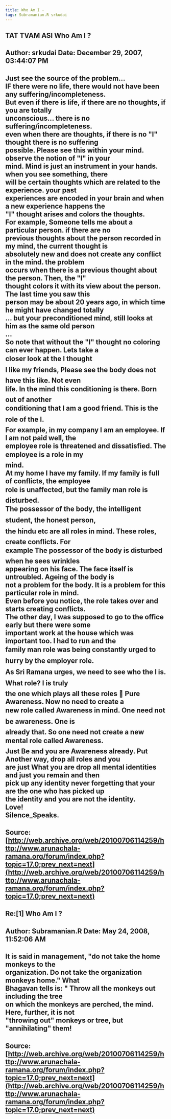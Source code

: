```yaml
--- 
title: Who Am I -   
tags: Subramanian.R srkudai  
---  
```

## TAT TVAM ASI Who Am I ?  
Author: srkudai             Date: December 29, 2007, 03:44:07 PM  
---  
Just see the source of the problem...   
IF there were no life, there would not have been any suffering/incompleteness.   
But even if there is life, if there are no thoughts, if you are totally  
unconscious... there is no suffering/incompleteness.   
even when there are thoughts, if there is no "I" thought there is no suffering  
possible. Please see this within your mind. observe the notion of "I" in your  
mind. Mind is just an instrument in your hands. when you see something, there  
will be certain thoughts which are related to the experience. your past  
experiences are encoded in your brain and when a new experience happens the  
"I" thought arises and colors the thoughts.   
For example, Someone tells me about a particular person. if there are no  
previous thoughts about the person recorded in my mind, the current thought is  
absolutely new and does not create any conflict in the mind. the problem  
occurs when there is a previous thought about the person. Then, the "I"  
thought colors it with its view about the person. The last time you saw this  
person may be about 20 years ago, in which time he might have changed totally  
... but your preconditioned mind, still looks at him as the same old person  
...   
So note that without the "I" thought no coloring can ever happen. Lets take a  
closer look at the I thought   
I like my friends, Please see the body does not have this like. Not even  
life. In the mind this conditioning is there. Born out of another  
conditioning that I am a good friend. This is the role of the I.   
For example, in my company I am an employee. If I am not paid well, the  
employee role is threatened and dissatisfied. The employee is a role in my  
mind.   
At my home I have my family. If my family is full of conflicts, the employee  
role is unaffected, but the family man role is disturbed.   
The possessor of the body, the intelligent student, the honest person,  
the hindu etc are all roles in mind. These roles, create conflicts. For  
example The possessor of the body is disturbed when he sees wrinkles  
appearing on his face. The face itself is untroubled. Ageing of the body is  
not a problem for the body. It is a problem for this particular role in mind.  
Even before you notice, the role takes over and starts creating conflicts.   
The other day, I was supposed to go to the office early but there were some  
important work at the house which was important too. I had to run and the  
family man role was being constantly urged to hurry by the employer role.   
As Sri Ramana urges, we need to see who the I is. What role? I is truly  
the one which plays all these roles  Pure Awareness. Now no need to create a  
new role called Awareness in mind. One need not be awareness. One is  
already that. So one need not create a new mental role called Awareness.  
Just Be and you are Awareness already. Put Another way, drop all roles and you  
are just What you are drop all mental identities and just you remain and then  
pick up any identity never forgetting that your are the one who has picked up  
the identity and you are not the identity.   
Love!   
Silence_Speaks.
 ---  
Source:[http://web.archive.org/web/20100706114259/http://www.arunachala-ramana.org/forum/index.php?topic=17.0;prev_next=next](http://web.archive.org/web/20100706114259/http://www.arunachala-ramana.org/forum/index.php?topic=17.0;prev_next=next)   
---  

## Re:[1] Who Am I ?  
Author: Subramanian.R       Date: May 24, 2008, 11:52:06 AM  
---  
It is said in management, "do not take the home monkeys to the   
organization. Do not take the organization monkeys home." What   
Bhagavan tells is: " Throw all the monkeys out including the tree   
on which the monkeys are perched, the mind. Here, further, it is not  
"throwing out" monkeys or tree, but "annihilating" them!
 ---  
Source:[http://web.archive.org/web/20100706114259/http://www.arunachala-ramana.org/forum/index.php?topic=17.0;prev_next=next](http://web.archive.org/web/20100706114259/http://www.arunachala-ramana.org/forum/index.php?topic=17.0;prev_next=next)   
---  

